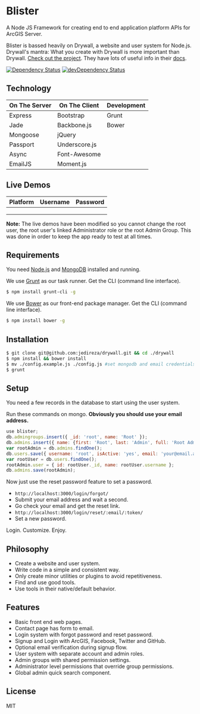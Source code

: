 Blister
=============

A Node JS Framework for creating end to end application platform APIs for ArcGIS Server.

Blister is bassed heavily on Drywall, a website and user system for Node.js. Drywall's mantra: What you create with Drywall is more important than Drywall. [Check out the project](https://github.com/jedireza/drywall). They have lots of useful info in their [docs](https://github.com/jedireza/drywall/wiki).

[![Dependency Status](https://david-dm.org/DavidSpriggs/Blister.png)](https://david-dm.org/DavidSpriggs/Blister)
[![devDependency Status](https://david-dm.org/DavidSpriggs/Blister/dev-status.png)](https://david-dm.org/DavidSpriggs/Blister#info=devDependencies)


Technology
------------

| On The Server | On The Client  | Development |
| ------------- | -------------- | ----------- |
| Express       | Bootstrap      | Grunt       |
| Jade          | Backbone.js    | Bower       |
| Mongoose      | jQuery         |             |
| Passport      | Underscore.js  |             |
| Async         | Font-Awesome   |             |
| EmailJS       | Moment.js      |             |

Live Demos
------------

| Platform                       | Username | Password |
| ------------------------------ | -------- | -------- |
|  |      |    |
|  |      |   |
|  |      |   |

__Note:__ The live demos have been modified so you cannot change the root user, the root user's linked Administrator role or the root Admin Group. This was done in order to keep the app ready to test at all times.

Requirements
------------

You need [Node.js](http://nodejs.org/download/) and [MongoDB](http://www.mongodb.org/downloads) installed and running.

We use [Grunt](http://gruntjs.com/) as our task runner. Get the CLI (command line interface).

```bash
$ npm install grunt-cli -g
```

We use [Bower](http://bower.io/) as our front-end package manager. Get the CLI (command line interface).

```bash
$ npm install bower -g
```


Installation
------------

```bash
$ git clone git@github.com:jedireza/drywall.git && cd ./drywall
$ npm install && bower install
$ mv ./config.example.js ./config.js #set mongodb and email credentials
$ grunt
```

Setup
------------

You need a few records in the database to start using the user system.

Run these commands on mongo. __Obviously you should use your email address.__

```js
use blister;
db.admingroups.insert({ _id: 'root', name: 'Root' });
db.admins.insert({ name: {first: 'Root', last: 'Admin', full: 'Root Admin'}, groups: ['root'] });
var rootAdmin = db.admins.findOne();
db.users.save({ username: 'root', isActive: 'yes', email: 'your@email.addy', roles: {admin: rootAdmin._id} });
var rootUser = db.users.findOne();
rootAdmin.user = { id: rootUser._id, name: rootUser.username };
db.admins.save(rootAdmin);
```

Now just use the reset password feature to set a password.

 - `http://localhost:3000/login/forgot/`
 - Submit your email address and wait a second.
 - Go check your email and get the reset link.
 - `http://localhost:3000/login/reset/:email/:token/`
 - Set a new password.

Login. Customize. Enjoy.

Philosophy
------------

 - Create a website and user system.
 - Write code in a simple and consistent way.
 - Only create minor utilities or plugins to avoid repetitiveness.
 - Find and use good tools.
 - Use tools in their native/default behavior.

Features
------------

 - Basic front end web pages.
 - Contact page has form to email.
 - Login system with forgot password and reset password.
 - Signup and Login with ArcGIS, Facebook, Twitter and GitHub.
 - Optional email verification during signup flow.
 - User system with separate account and admin roles.
 - Admin groups with shared permission settings.
 - Administrator level permissions that override group permissions.
 - Global admin quick search component.

License
------------

MIT

